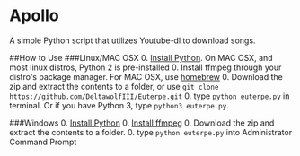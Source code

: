 # Apollo
A simple Python script that utilizes Youtube-dl to download songs.

##How to Use
###Linux/MAC OSX
0. [Install Python](https://www.python.org/downloads/). On MAC OSX, and most linux distros, Python 2 is pre-installed
0. Install ffmpeg through your distro's package manager. For MAC OSX, use [homebrew](http://brew.sh/)
0. Download the zip and extract the contents to a folder, or use `git clone https://github.com/DeltawolfIII/Euterpe.git`
0. type `python euterpe.py` in terminal. Or if you have Python 3, type `python3 euterpe.py`.

###Windows
0. [Install Python](https://www.python.org/downloads/)
0. [Install ffmpeg](https://github.com/adaptlearning/adapt_authoring/wiki/Installing-FFmpeg)
0. Download the zip and extract the contents to a folder.
0. type `python euterpe.py` into Administrator Command Prompt
